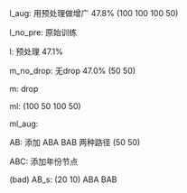 l_aug: 用预处理做增广 47.8% (100 100 100 50)

l_no_pre: 原始训练

l: 预处理 47.1%

m_no_drop: 无drop 47.0% (50 50)

m: drop

ml: (100 50 100 50)

ml_aug:

AB: 添加 ABA BAB 两种路径 (50 50)

ABC: 添加年份节点

(bad)  AB_s: (20 10) ABA BAB